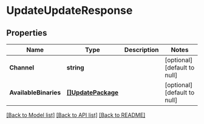 # UpdateUpdateResponse

## Properties
Name | Type | Description | Notes
------------ | ------------- | ------------- | -------------
**Channel** | **string** |  | [optional] [default to null]
**AvailableBinaries** | [**[]UpdatePackage**](updatePackage.md) |  | [optional] [default to null]

[[Back to Model list]](../../README.md#documentation-for-models) [[Back to API list]](../../README.md#documentation-for-api-endpoints) [[Back to README]](../../README.md)


